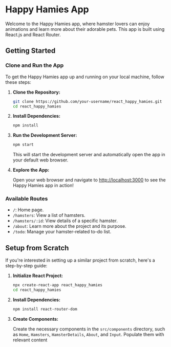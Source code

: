 <!-- 
<img width="1183" alt="Screenshot" src="https://user-images.githubusercontent.com/79761202/197367630-8bf22818-178a-4a33-a92f-862dacbf5384.png">

# Getting Started 

App Creation:
npx create-react-app .
npm i react-router-dom

App Clone:
npm install

A simple website I'm using to practice using React, React router and CSS animations.

Goals:
- Continue working on CSS for each pages and make fully responsive.
- Add a small database to collect hamster stats -->

# Happy Hamies App

Welcome to the Happy Hamies app, where hamster lovers can enjoy animations and learn more about their adorable pets. This app is built using React.js and React Router.

## Getting Started

### Clone and Run the App

To get the Happy Hamies app up and running on your local machine, follow these steps:

1. **Clone the Repository:**

    ```bash
    git clone https://github.com/your-username/react_happy_hamies.git
    cd react_happy_hamies
    ```

2. **Install Dependencies:**

    ```bash
    npm install
    ```

3. **Run the Development Server:**

    ```bash
    npm start
    ```

    This will start the development server and automatically open the app in your default web browser.

4. **Explore the App:**

    Open your web browser and navigate to [http://localhost:3000](http://localhost:3000) to see the Happy Hamies app in action!

### Available Routes

- `/`: Home page.
- `/hamsters`: View a list of hamsters.
- `/hamsters/:id`: View details of a specific hamster.
- `/about`: Learn more about the project and its purpose.
- `/todo`: Manage your hamster-related to-do list.

## Setup from Scratch

If you're interested in setting up a similar project from scratch, here's a step-by-step guide:

1. **Initialize React Project:**

    ```bash
    npx create-react-app react_happy_hamies
    cd react_happy_hamies
    ```

2. **Install Dependencies:**

    ```bash
    npm install react-router-dom
    ```

3. **Create Components:**

    Create the necessary components in the `src/components` directory, such as `Home`, `Hamsters`, `HamsterDetails`, `About`, and `Input`. Populate them with relevant content

